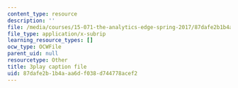 ```yaml
---
content_type: resource
description: ''
file: /media/courses/15-071-the-analytics-edge-spring-2017/87dafe2b1b4aaa6df038d744778acef2_3cN7bSffVm4.srt
file_type: application/x-subrip
learning_resource_types: []
ocw_type: OCWFile
parent_uid: null
resourcetype: Other
title: 3play caption file
uid: 87dafe2b-1b4a-aa6d-f038-d744778acef2
---
```

